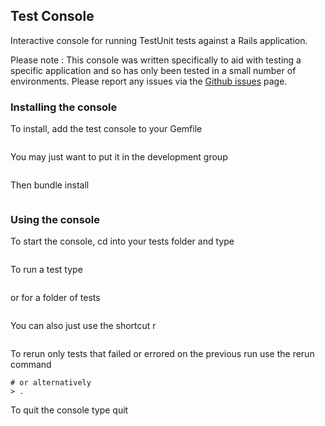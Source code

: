 ## Test Console

Interactive console for running TestUnit tests against a Rails application.

Please note : This console was written specifically to aid with testing a specific application and so has only been tested in a small number of environments.  Please report any issues via the [Github issues](https://github.com/adamphillips/test_console/issues) page.

### Installing the console

To install, add the test console to your Gemfile

```gem 'test_console'
```

You may just want to put it in the development group

```group :development
```

Then bundle install

```> bundle install
```

### Using the console

To start the console, cd into your tests folder and type

```> test_console
```

To run a test type

```> run path/to/test.rb
```

  or for a folder of tests

```> run folder/to/test
```

You can also just use the shortcut r
```> r folder/to/test
```


To rerun only tests that failed or errored on the previous run use the rerun command
```> rerun
# or alternatively
> .
```

To quit the console type quit
```> quit
```
